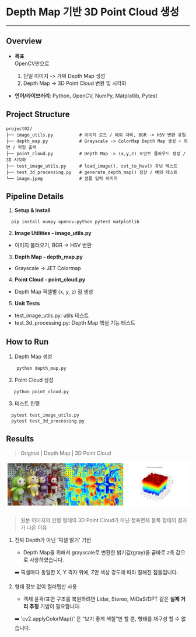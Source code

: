 # Depth Map 기반 3D Point Cloud 생성

---

## Overview

- **목표**  
  OpenCV만으로  
  1) 단일 이미지 -> 가짜 Depth Map 생성  
  2) Depth Map -> 3D Point Cloud 변환 및 시각화 
  

- **언어/라이브러리**: Python, OpenCV, NumPy, Matplotlib, Pytest  


## Project Structure
```text
project02/
├── image_utils.py          # 이미지 로드 / 예외 처리, BGR -> HSV 변환 유틸
├── depth_map.py            # Grayscale -> ColorMap Depth Map 생성 + 화면 / 파일 출력
├── point_cloud.py          # Depth Map -> (x,y,z) 포인트 클라우드 생성 / 3D 시각화
├── test_image_utils.py     # load_image(), cvt_to_hsv() 유닛 테스트
├── test_3d_processing.py   # generate_depth_map() 정상 / 예외 테스트
└── image.jpeg              # 샘플 입력 이미지
```

## Pipeline Details
1. **Setup & Install**
  ```bash
    pip install numpy opencv-python pytest matplotlib
  ```

2. **Image Utilities - image_utils.py**
  - 이미지 불러오기, BGR -> HSV 변환

3. **Depth Map - depth_map.py**
  - Grayscale -> JET Colormap

4. **Point Cloud - point_cloud.py**
  - Depth Map 픽셀별 (x, y, z) 점 생성

5. **Unit Tests**
  - test_image_utils.py: utils 테스트
  - test_3d_processing.py: Depth Map 핵심 기능 테스트

## How to Run
1) Depth Map 생성
```commandline
    python depth_map.py
```

2) Point Cloud 생성
```commandline
   python point_cloud.py
```

3) 테스트 진행
```commandline
  pytest test_image_utils.py
  pytest test_3d_processing.py
```

## Results
> Original | Depth Map | 3D Point Cloud

![img.png](result/readme_result.png)

### 
> 원본 이미지의 인형 형태의 3D Point Cloud가 아닌 정육면체 블록 형태의 결과가 나온 이유

1. 진짜 Depth가 아닌 '픽셀 밝기' 기반
   - Depth Map을 위해서 grayscale로 변환한 밝기값(gray)을 곧바로 z축 값으로 사용하였습니다. <br>
   
   ➡️ 픽셀마다 동일한 X, Y 격자 위에, Z만 색상 강도에 따라 칠해진 점들입니다.
  
2. 형태 정보 없이 컬러맵만 사용
   - 객체 윤곽/표면 구조를 복원하려면 Lidar, Stereo, MiDaS/DPT 같은 **실제 거리 추정** 기법이 필요합니다. <br>
   
   ➡️ 'cv2.applyColorMap()' 은 “보기 좋게 색칠”만 할 뿐, 형태를 재구성 할 수 없습니다.


